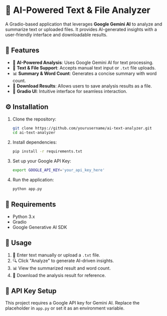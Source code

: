 
# 📝 AI-Powered Text & File Analyzer

A Gradio-based application that leverages **Google Gemini AI** to analyze and summarize text or uploaded files. It provides AI-generated insights with a user-friendly interface and downloadable results.

## 🚀 Features
- 🤖 **AI-Powered Analysis**: Uses Google Gemini AI for text processing.
- 📂 **Text & File Support**: Accepts manual text input or `.txt` file uploads.
- 📊 **Summary & Word Count**: Generates a concise summary with word count.
- 🔽 **Download Results**: Allows users to save analysis results as a file.
- 🎨 **Gradio UI**: Intuitive interface for seamless interaction.

## ⚙️ Installation

1. Clone the repository:
   ```bash
   git clone https://github.com/yourusername/ai-text-analyzer.git
   cd ai-text-analyzer
   ```

2. Install dependencies:
   ```bash
   pip install -r requirements.txt
   ```

3. Set up your Google API Key:
   ```bash
   export GOOGLE_API_KEY='your_api_key_here'
   ```

4. Run the application:
   ```bash
   python app.py
   ```

## 📌 Requirements
- Python 3.x
- Gradio
- Google Generative AI SDK

## 🎯 Usage
1. 📝 Enter text manually or upload a `.txt` file.
2. 🔍 Click "Analyze" to generate AI-driven insights.
3. 📊 View the summarized result and word count.
4. 💾 Download the analysis result for reference.

## 🔐 API Key Setup
This project requires a Google API key for Gemini AI. Replace the placeholder in `app.py` or set it as an environment variable.
